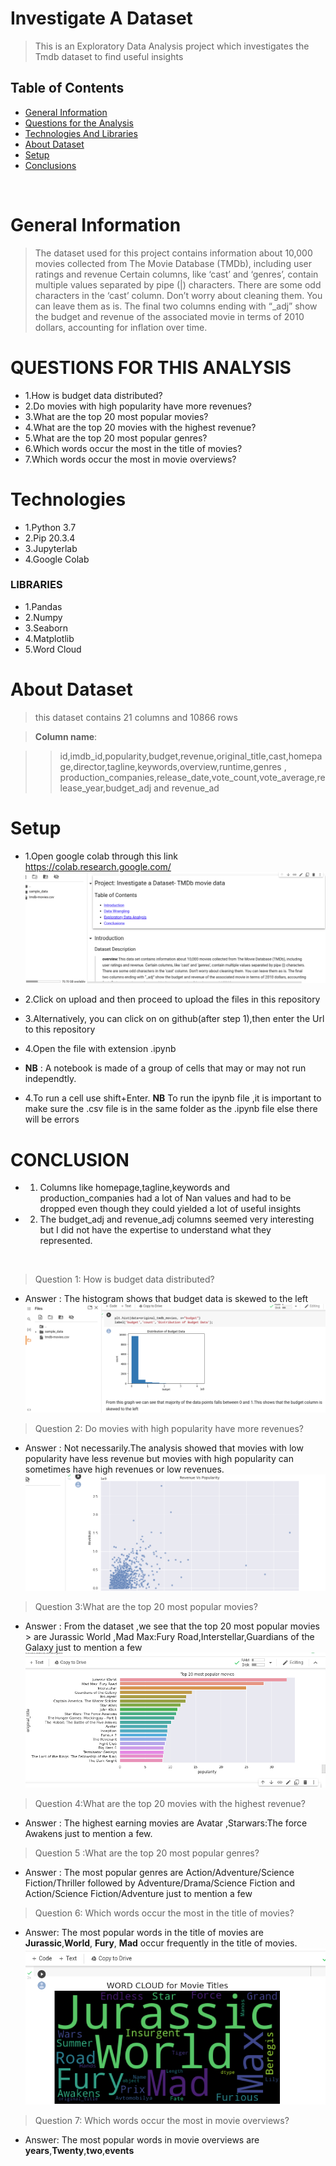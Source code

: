 # Investigate A Dataset
>This is an Exploratory Data Analysis project which investigates the Tmdb dataset to find useful insights
## Table of Contents
<ul>
<li><a href="#intro">General Information</a></li>
<li><a href="#questions">Questions for the Analysis</li>
<li><a href="#tech">Technologies And Libraries</a></li>
<li><a href="#about">About Dataset</a></li>
<li><a href="#setup">Setup</li>
<li><a href="#conclusion">Conclusions</li>
</ul>
<br>

<a id='intro'></a>
# General Information
> The dataset used for this project contains information about 10,000 movies collected from The Movie Database (TMDb), including user ratings and revenue
> Certain columns, like ‘cast’ and ‘genres’, contain multiple values separated by pipe (|) characters.
> There are some odd characters in the ‘cast’ column. Don’t worry about cleaning them. You can leave them as is.
>The final two columns ending with “_adj” show the budget and revenue of the associated movie in terms of 2010 dollars, accounting for inflation over time.

# QUESTIONS FOR THIS ANALYSIS
- 1.How is budget data distributed?
- 2.Do movies with high popularity have more revenues?
- 3.What are the top 20 most popular movies?
- 4.What are the top 20 movies with the highest revenue?
- 5.What are the top 20 most popular genres?
- 6.Which words occur the most in the title of movies?
- 7.Which words occur the most in movie overviews?

<a id='tech'></a>
# Technologies 
- 1.Python 3.7
- 2.Pip 20.3.4
- 3.Jupyterlab
- 4.Google Colab
### LIBRARIES
- 1.Pandas
- 2.Numpy
- 3.Seaborn
- 4.Matplotlib
- 5.Word Cloud
# About Dataset
> this dataset contains 21 columns and 10866 rows

> **Column name**:

>> id,imdb_id,popularity,budget,revenue,original_title,cast,homepage,director,tagline,keywords,overview,runtime,genres ,
>> production_companies,release_date,vote_count,vote_average,release_year,budget_adj and revenue_ad

<a id='setup'></a>
# Setup
- 1.Open google colab through this link <a>https://colab.research.google.com/</a>
![Sample cell in google collab](https://github.com/Akonobea/Investigate_A_Dataset/blob/main/sample_cell.png)
- 2.Click on upload and then proceed to upload the files in this repository
- 3.Alternatively, you can click on on github(after step 1),then enter the Url to this repository
- 4.Open the file with extension .ipynb
- **NB** : A notebook is made of a group of cells that may or may not run independtly.

- 4.To run a cell use shift+Enter. **NB** To run the ipynb file ,it is important to make sure the .csv file is in the same folder as the .ipynb file else there will be errors



<a id='conclusions'></a>
# CONCLUSION

- 1. Columns like homepage,tagline,keywords and production_companies had a lot of Nan values and had to be dropped even though they could yielded a lot of  useful insights

- 2. The budget_adj and revenue_adj columns seemed very interesting but I did not have the expertise to understand what they represented.
<br>


>Question 1: How is budget data distributed?

- Answer : The histogram shows that budget data is skewed to the left
![This is an image](https://github.com/Akonobea/Investigate_A_Dataset/blob/main/budget.png)

>Question 2: Do movies with high popularity have more revenues?

- Answer : Not necessarily.The analysis showed that movies with low popularity have less revenue but movies with high popularity can sometimes have high revenues or low revenues.
![This is an image](https://github.com/Akonobea/Investigate_A_Dataset/blob/main/scatter_plot.png)
>Question 3:What are the top 20 most popular movies?

- Answer : From the dataset ,we see that the top 20 most popular movies  > are Jurassic World ,Mad Max:Fury Road,Interstellar,Guardians of the Galaxy just to mention a few
![This is an image](https://github.com/Akonobea/Investigate_A_Dataset/blob/main/top_20.png)


>Question 4:What are the top 20 movies with the highest revenue?

- Answer :  The highest earning movies are Avatar ,Starwars:The force Awakens just to mention a few.

>Question 5 :What are the top 20 most popular genres?

- Answer : The most popular genres are Action/Adventure/Science Fiction/Thriller followed by Adventure/Drama/Science Fiction and Action/Science Fiction/Adventure just to mention a few

>Question 6: Which words occur the most in the title of movies?

- Answer: The most popular words in the title of movies are **Jurassic**,**World**, **Fury**, **Mad** occur frequently in the title of movies.
![This is an image](https://github.com/Akonobea/Investigate_A_Dataset/blob/main/word_cloud.png)

>Question 7: Which words occur the most in movie overviews?

- Answer: The most popular words in movie overviews are **years**,**Twenty**,**two**,**events**
